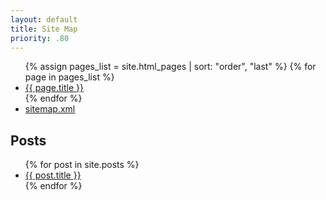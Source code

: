 ```yaml
---
layout: default
title: Site Map
priority: .80
---
```


<ul>
  {% assign pages_list = site.html_pages | sort: "order", "last" %}
  {% for page in pages_list %}
    <li>
      <a href="{{ page.url | relative_url }}">{{ page.title }}</a>
    </li>
  {% endfor %}
  <li>
    <a href="sitemap.xml">sitemap.xml</a>
  </li>
</ul>

## Posts

<ul>
  {% for post in site.posts %}
    <li>
      <a href="{{ post.url | relative_url }}">{{ post.title }}</a>
    </li>
  {% endfor %}
</ul>
